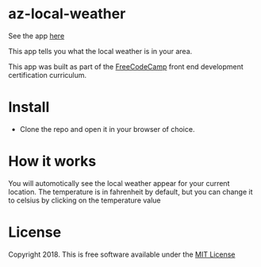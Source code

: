 # az-local-weather

See the app [here](https://anthonyzamarro.github.io/az-local-weather/)

This app tells you what the local weather is in your area.

This app was built as part of the [FreeCodeCamp](https://www.freecodecamp.com) front end development certification curriculum. 

# Install

- Clone the repo and open it in your browser of choice.

# How it works

You will automotically see the local weather appear for your current location. The temperature is in fahrenheit by default, 
but you can change it to celsius by clicking on the temperature value

# License
Copyright 2018. This is free software available under the [MIT License](https://github.com/anthonyzamarro/az-local-weather/blob/master/License.txt)
